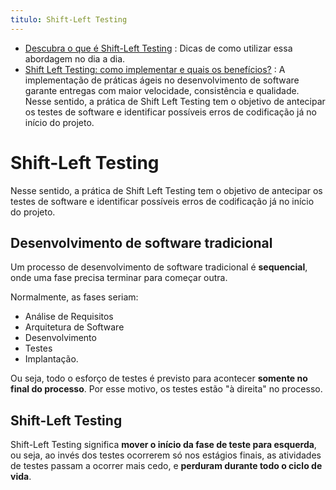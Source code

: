 ```yaml
---
titulo: Shift-Left Testing
---
```

- [Descubra o que é Shift-Left Testing](https://medium.com/revista-tspi/descubra-o-que-%C3%A9-shift-left-testing-b67116b79a0c) : Dicas de como utilizar essa abordagem no dia a dia.
- [Shift Left Testing: como implementar e quais os benefícios?](https://www.objective.com.br/insights/shift-left-testing/) : A implementação de práticas ágeis no desenvolvimento de software garante entregas com maior velocidade, consistência e qualidade. Nesse sentido, a prática de Shift Left Testing tem o objetivo de antecipar os testes de software e identificar possíveis erros de codificação já no início do projeto.

# Shift-Left Testing

Nesse sentido, a prática de Shift Left Testing tem o objetivo de antecipar os testes de software e identificar possíveis erros de codificação já no início do projeto.

## Desenvolvimento de software tradicional

Um processo de desenvolvimento de software tradicional é **sequencial**, onde uma fase precisa terminar para começar outra.

Normalmente, as fases seriam:

- Análise de Requisitos
- Arquitetura de Software
- Desenvolvimento
- Testes
- Implantação.

Ou seja, todo o esforço de testes é previsto para acontecer **somente no final do processo**. Por esse motivo, os testes estão "à direita" no processo.

## Shift-Left Testing

Shift-Left Testing significa **mover o início da fase de teste para esquerda**, ou seja, ao invés dos testes ocorrerem só nos estágios finais, as atividades de testes passam a ocorrer mais cedo, e **perduram durante todo o ciclo de vida**.
